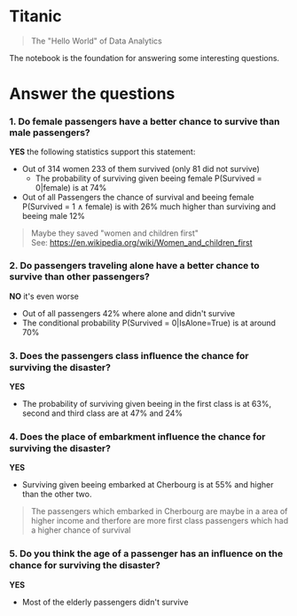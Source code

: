 # Titanic
> The "Hello World" of Data Analytics

The notebook is the foundation for answering some interesting questions.

# Answer the questions
### 1. Do female passengers have a better chance to survive than male passengers?
**YES** the following statistics support this statement:
- Out of 314 women 233 of them survived (only 81 did not survive)
  - The probability of surviving given beeing female P(Survived = 0|female) is at 74%
- Out of all Passengers the chance of survival and beeing female P(Survived = 1 ∧ female) is with 26% much higher than surviving and beeing male 12%

> Maybe they saved "women and children first" <br>
> See: https://en.wikipedia.org/wiki/Women_and_children_first

### 2. Do passengers traveling alone have a better chance to survive than other passengers?
**NO** it's even worse 
- Out of all passengers 42% where alone and didn't survive
- The conditional probability P(Survived = 0|IsAlone=True) is at around 70%

### 3. Does the passengers class inﬂuence the chance for surviving the disaster?
**YES** 
- The probability of surviving given beeing in the first class is at 63%, second and third class are at 47% and 24%

### 4. Does the place of embarkment inﬂuence the chance for surviving the disaster?
**YES** 
- Surviving given beeing embarked at Cherbourg is at 55% and higher than the other two.

> The passengers which embarked in Cherbourg are maybe in a area of higher income and therfore are more first class passengers which had a higher chance of survival

### 5. Do you think the age of a passenger has an inﬂuence on the chance for surviving the disaster?
**YES**
- Most of the elderly passengers didn't survive
